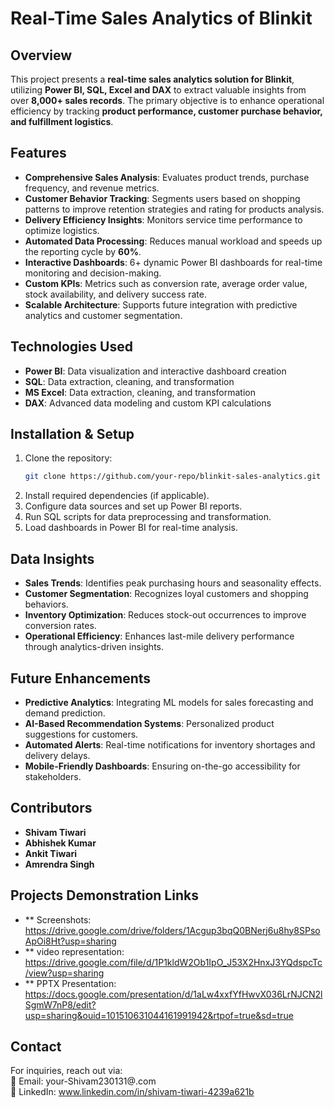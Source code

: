 # Real-Time Sales Analytics of Blinkit  

## Overview  
This project presents a **real-time sales analytics solution for Blinkit**, utilizing **Power BI, SQL, Excel and DAX** to extract valuable insights from over **8,000+ sales records**. The primary objective is to enhance operational efficiency by tracking **product performance, customer purchase behavior, and fulfillment logistics**.  

## Features  
- **Comprehensive Sales Analysis**: Evaluates product trends, purchase frequency, and revenue metrics.  
- **Customer Behavior Tracking**: Segments users based on shopping patterns to improve retention strategies and rating for products analysis.  
- **Delivery Efficiency Insights**: Monitors service time performance to optimize logistics.  
- **Automated Data Processing**: Reduces manual workload and speeds up the reporting cycle by **60%**.  
- **Interactive Dashboards**: 6+ dynamic Power BI dashboards for real-time monitoring and decision-making.  
- **Custom KPIs**: Metrics such as conversion rate, average order value, stock availability, and delivery success rate.  
- **Scalable Architecture**: Supports future integration with predictive analytics and customer segmentation.  

## Technologies Used  
- **Power BI**: Data visualization and interactive dashboard creation  
- **SQL**: Data extraction, cleaning, and transformation
- **MS Excel**: Data extraction, cleaning, and transformation 
- **DAX**: Advanced data modeling and custom KPI calculations  

## Installation & Setup  
1. Clone the repository:  
   ```bash
   git clone https://github.com/your-repo/blinkit-sales-analytics.git
   ```
2. Install required dependencies (if applicable).  
3. Configure data sources and set up Power BI reports.  
4. Run SQL scripts for data preprocessing and transformation.  
5. Load dashboards in Power BI for real-time analysis.  

## Data Insights  
- **Sales Trends**: Identifies peak purchasing hours and seasonality effects.  
- **Customer Segmentation**: Recognizes loyal customers and shopping behaviors.  
- **Inventory Optimization**: Reduces stock-out occurrences to improve conversion rates.  
- **Operational Efficiency**: Enhances last-mile delivery performance through analytics-driven insights.  

## Future Enhancements  
- **Predictive Analytics**: Integrating ML models for sales forecasting and demand prediction.  
- **AI-Based Recommendation Systems**: Personalized product suggestions for customers.  
- **Automated Alerts**: Real-time notifications for inventory shortages and delivery delays.  
- **Mobile-Friendly Dashboards**: Ensuring on-the-go accessibility for stakeholders.  

## Contributors  
- **Shivam Tiwari**  
- **Abhishek Kumar**  
- **Ankit Tiwari**  
- **Amrendra Singh**  

## Projects Demonstration Links 
- ** Screenshots: https://drive.google.com/drive/folders/1Acgup3bqQ0BNerj6u8hy8SPsoApOi8Ht?usp=sharing
- ** video representation: https://drive.google.com/file/d/1P1kldW2Ob1IpO_J53X2HnxJ3YQdspcTc/view?usp=sharing
- ** PPTX Presentation: https://docs.google.com/presentation/d/1aLw4xxfYfHwvX036LrNJCN2lSgmW7nP8/edit?usp=sharing&ouid=101510631044161991942&rtpof=true&sd=true  

## Contact  
For inquiries, reach out via:  
📧 Email: your-Shivam230131@.com  
📌 LinkedIn: www.linkedin.com/in/shivam-tiwari-4239a621b  
